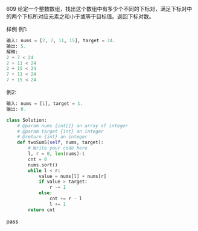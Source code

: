 609
给定一个整数数组，找出这个数组中有多少个不同的下标对，满足下标对中的两个下标所对应元素之和小于或等于目标值。返回下标对数。

样例
例1:
```python
输入: nums = [2, 7, 11, 15], target = 24. 
输出: 5. 
解释:
2 + 7 < 24
2 + 11 < 24
2 + 15 < 24
7 + 11 < 24
7 + 15 < 24
```
例2:
```python
输入: nums = [1], target = 1. 
输出: 0. 
```


```python
class Solution:
    # @param nums {int[]} an array of integer
    # @param target {int} an integer
    # @return {int} an integer
    def twoSum5(self, nums, target):
        # Write your code here
        l, r = 0, len(nums)-1
        cnt = 0
        nums.sort()
        while l < r:
            value = nums[l] + nums[r]
            if value > target:
                r -= 1
            else:
                cnt += r - l
                l += 1
        return cnt
```
pass